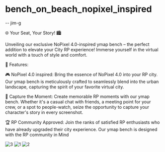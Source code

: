# bench_on_beach_nopixel_inspired

-- jim-g

🌐 Your Seat, Your Story! 🏙️

Unveiling our exclusive NoPixel 4.0-inspired ymap bench – the perfect addition to elevate your City RP experience! Immerse yourself in the virtual world with a touch of style and comfort.

🌟 Features:

🎮 NoPixel 4.0 inspired: Bring the essence of NoPixel 4.0 into your RP city. Our ymap bench is meticulously crafted to seamlessly blend into the urban landscape, capturing the spirit of your favorite virtual city.

📸 Capture the Moment: Create memorable RP moments with our ymap bench. Whether it's a casual chat with friends, a meeting point for your crew, or a spot to people-watch, seize the opportunity to capture your character's story in every screenshot.

🏆 RP Community Approved: Join the ranks of satisfied RP enthusiasts who have already upgraded their city experience. Our ymap bench is designed with the RP community in Mind

![3](https://github.com/jimgordon20/bench_on_beach_nopixel_inspired/assets/110393030/9c9c9ab3-5f28-4c08-b884-8b6ded7ae44a)
![1](https://github.com/jimgordon20/bench_on_beach_nopixel_inspired/assets/110393030/91282a74-0e2a-427c-8419-fe42ae0585fb)
![2](https://github.com/jimgordon20/bench_on_beach_nopixel_inspired/assets/110393030/760e7606-fc43-44b9-92b2-1cc5b0f6df67)

